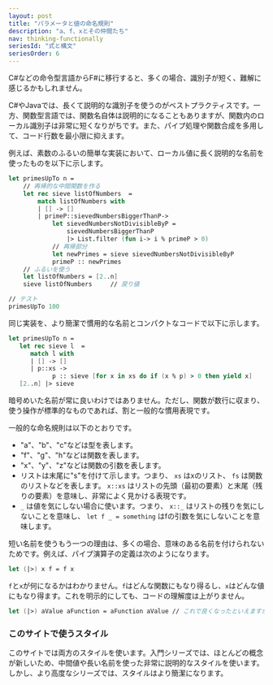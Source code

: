 ```yaml
---
layout: post
title: "パラメータと値の命名規則"
description: "a、f、xとその仲間たち"
nav: thinking-functionally
seriesId: "式と構文"
seriesOrder: 6
---
```


C#などの命令型言語からF#に移行すると、多くの場合、識別子が短く、難解に感じるかもしれません。

C#やJavaでは、長くて説明的な識別子を使うのがベストプラクティスです。一方、関数型言語では、関数名自体は説明的になることもありますが、関数内のローカル識別子は非常に短くなりがちです。また、パイプ処理や関数合成を多用して、コード行数を最小限に抑えます。

例えば、素数のふるいの簡単な実装において、ローカル値に長く説明的な名前を使ったものを以下に示します。

```fsharp
let primesUpTo n = 
    // 再帰的な中間関数を作る
    let rec sieve listOfNumbers  = 
        match listOfNumbers with 
        | [] -> []
        | primeP::sievedNumbersBiggerThanP-> 
            let sievedNumbersNotDivisibleByP = 
                sievedNumbersBiggerThanP
                |> List.filter (fun i-> i % primeP > 0)
            // 再帰部分
            let newPrimes = sieve sievedNumbersNotDivisibleByP
            primeP :: newPrimes
    // ふるいを使う
    let listOfNumbers = [2..n]
    sieve listOfNumbers     // 戻り値

// テスト
primesUpTo 100
```

同じ実装を、より簡潔で慣用的な名前とコンパクトなコードで以下に示します。

```fsharp
let primesUpTo n = 
   let rec sieve l  = 
      match l with 
      | [] -> []
      | p::xs -> 
            p :: sieve [for x in xs do if (x % p) > 0 then yield x]
   [2..n] |> sieve 
```

暗号めいた名前が常に良いわけではありません。ただし、関数が数行に収まり、使う操作が標準的なものであれば、割と一般的な慣用表現です。

一般的な命名規則は以下のとおりです。

* "a"、"b"、"c"などは型を表します。
* "f"、"g"、"h"などは関数を表します。
* "x"、"y"、"z"などは関数の引数を表します。
* リストは末尾に"s"を付けて示します。つまり、 `xs` はxのリスト、 `fs` は関数のリストなどを表します。 `x::xs` はリストの先頭（最初の要素）と末尾（残りの要素）を意味し、非常によく見かける表現です。
* `_` は値を気にしない場合に使います。つまり、 `x::_` はリストの残りを気にしないことを意味し、 `let f _ = something` はfの引数を気にしないことを意味します。

短い名前を使うもう一つの理由は、多くの場合、意味のある名前を付けられないためです。例えば、パイプ演算子の定義は次のようになります。

```fsharp
let (|>) x f = f x
```

`f`と`x`が何になるかはわかりません。`f`はどんな関数にもなり得るし、`x`はどんな値にもなり得ます。これを明示的にしても、コードの理解度は上がりません。

```fsharp
let (|>) aValue aFunction = aFunction aValue // これで良くなったといえますか？
```

### このサイトで使うスタイル 

このサイトでは両方のスタイルを使います。入門シリーズでは、ほとんどの概念が新しいため、中間値や長い名前を使った非常に説明的なスタイルを使います。しかし、より高度なシリーズでは、スタイルはより簡潔になります。
